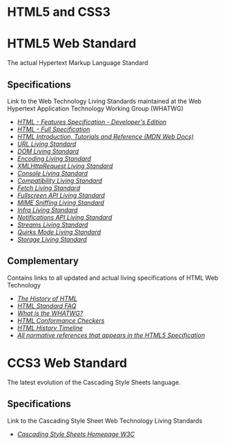 # HTML5 and CSS3

# HTML5 Web Standard
The actual Hypertext Markup Language Standard 

## Specifications
Link to the Web Technology Living Standards maintained at the Web Hypertext Application Technology Working Group (WHATWG)

- [*HTML - Features Specification - Developer's Edition*](https://html.spec.whatwg.org/dev/introduction.html#introduction)
- [*HTML - Full Specification*](https://html.spec.whatwg.org/multipage/)
- [*HTML Introduction, Tutorials and Reference (MDN Web Docs)*](https://developer.mozilla.org/en-US/docs/Web/HTML)
- [*URL Living Standard*](https://url.spec.whatwg.org/) 
- [*DOM Living Standard*](https://dom.spec.whatwg.org/)
- [*Encoding Living Standard*](https://encoding.spec.whatwg.org/)
- [*XMLHttpRequest Living Standard*](https://xhr.spec.whatwg.org/)
- [*Console Living Standard*](https://console.spec.whatwg.org/)
- [*Compatibility Living Standard*](https://compat.spec.whatwg.org/)
- [*Fetch Living Standard*](https://fetch.spec.whatwg.org/)
- [*Fullscreen API Living Standard*](https://fullscreen.spec.whatwg.org/)
- [*MIME Sniffing Living Standard*](https://mimesniff.spec.whatwg.org/)
- [*Infra Living Standard*](https://infra.spec.whatwg.org/)
- [*Notifications API Living Standard*](https://notifications.spec.whatwg.org/)
- [*Streams Living Standard*](https://streams.spec.whatwg.org/)
- [*Quirks Mode Living Standard*](https://quirks.spec.whatwg.org/)
- [*Storage Living Standard*](https://storage.spec.whatwg.org/)

## Complementary
Contains links to all updated and actual living specifications of HTML Web Technology

- [*The History of HTML*](https://www.webdesignmuseum.org/web-design-history)
- [*HTML Standard FAQ*](https://github.com/whatwg/html/blob/master/FAQ.md)
- [*What is the WHATWG?*](https://whatwg.org/faq)
- [*HTML Conformance Checkers*](https://whatwg.org/validator/)
- [*HTML History Timeline*](https://www.w3.org/html/wg/wiki/History)
- [*All normative references that appears in the HTML5 Specification*](https://html.spec.whatwg.org/multipage/references.html#references)

# CCS3 Web Standard
The latest evolution of the Cascading Style Sheets language.

## Specifications
Link to the Cascading Style Sheet Web Technology Living Standards 

- [*Cascading Style Sheets Homepage W3C*](https://www.w3.org/Style/CSS/)


